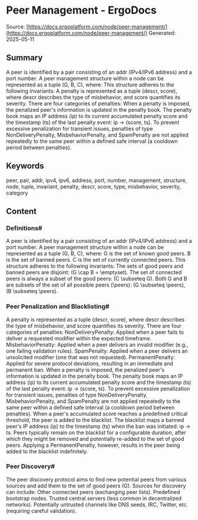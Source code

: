 # Peer Management - ErgoDocs
Source: [https://docs.ergoplatform.com/node/peer-management/](https://docs.ergoplatform.com/node/peer-management/)
Generated: 2025-05-11

## Summary
A peer is identified by a pair consisting of an addr (IPv4/IPv6 address) and a port number. A peer management structure within a node can be represented as a tuple (G, B, C), where: This structure adheres to the following invariants: A penalty is represented as a tuple (descr, score), where descr describes the type of misbehavior, and score quantifies its severity. There are four categories of penalties: When a penalty is imposed, the penalized peer's information is updated in the penalty book. The penalty book maps an IP address (ip) to its current accumulated penalty score and the timestamp (ts) of the last penalty event: ip -> (score, ts). To prevent excessive penalization for transient issues, penalties of type NonDeliveryPenalty, MisbehaviorPenalty, and SpamPenalty are not applied repeatedly to the same peer within a defined safe interval (a cooldown period between penalties).

## Keywords
peer, pair, addr, ipv4, ipv6, address, port, number, management, structure, node, tuple, invariant, penalty, descr, score, type, misbehavior, severity, category

## Content
### Definitions#
A peer is identified by a pair consisting of an addr (IPv4/IPv6 address) and a port number.
A peer management structure within a node can be represented as a tuple (G, B, C), where:
G is the set of known good peers.
B is the set of banned peers.
C is the set of currently connected peers.
This structure adheres to the following invariants:
The sets of good peers and banned peers are disjoint: \(G \cap B = \emptyset\).
The set of connected peers is always a subset of the good peers: \(C \subseteq G\).
Both G and B are subsets of the set of all possible peers \(\peers\): \(G \subseteq \peers\), \(B \subseteq \peers\).

### Peer Penalization and Blacklisting#
A penalty is represented as a tuple (descr, score), where descr describes the type of misbehavior, and score quantifies its severity.
There are four categories of penalties:
NonDeliveryPenalty: Applied when a peer fails to deliver a requested modifier within the expected timeframe.
MisbehaviorPenalty: Applied when a peer delivers an invalid modifier (e.g., one failing validation rules).
SpamPenalty: Applied when a peer delivers an unsolicited modifier (one that was not requested).
PermanentPenalty: Applied for severe protocol deviations, resulting in an immediate and permanent ban.
When a penalty is imposed, the penalized peer's information is updated in the penalty book. The penalty book maps an IP address (ip) to its current accumulated penalty score and the timestamp (ts) of the last penalty event: ip -> (score, ts).
To prevent excessive penalization for transient issues, penalties of type NonDeliveryPenalty, MisbehaviorPenalty, and SpamPenalty are not applied repeatedly to the same peer within a defined safe interval (a cooldown period between penalties).
When a peer's accumulated score reaches a predefined critical threshold, the peer is added to the blacklist. The blacklist maps a banned peer's IP address (ip) to the timestamp (ts) when the ban was initiated: ip -> ts. Peers typically remain on the blacklist for a configurable duration, after which they might be removed and potentially re-added to the set of good peers.
Applying a PermanentPenalty, however, results in the peer being added to the blacklist indefinitely.

### Peer Discovery#
The peer discovery protocol aims to find new potential peers from various sources and add them to the set of good peers (G). Sources for discovery can include:
Other connected peers (exchanging peer lists).
Predefined bootstrap nodes.
Trusted central servers (less common in decentralized networks).
Potentially untrusted channels like DNS seeds, IRC, Twitter, etc. (requiring careful validation).
